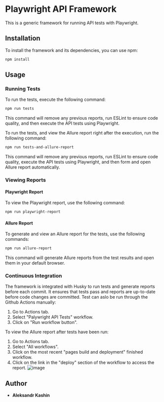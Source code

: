 # Playwright API Framework

This is a generic framework for running API tests with Playwright.

## Installation

To install the framework and its dependencies, you can use npm:

```bash
npm install
```

## Usage

### Running Tests

To run the tests, execute the following command:

```bash
npm run tests
```
This command will remove any previous reports, run ESLint to ensure code quality, and then execute the API tests using Playwright.

To run the tests, and view the Allure report right after the execution, run the following command:

```bash
npm run tests-and-allure-report
```

This command will remove any previous reports, run ESLint to ensure code quality, execute the API tests using Playwright, and then form and open Allure report automatically.

### Viewing Reports

#### Playwright Report

To view the Playwright report, use the following command:

```bash
npm run playwright-report
```

#### Allure Report

To generate and view an Allure report for the tests, use the following commands:

```bash
npm run allure-report
```

This command will generate Allure reports from the test results and open them in your default browser.

### Continuous Integration

The framework is integrated with Husky to run tests and generate reports before each commit. It ensures that tests pass and reports are up-to-date before code changes are committed.
Test can aslo be run through the Github Actions manually:
1. Go to Actions tab.
2. Select "Palywright API Tests" workflow.
3. Click on "Run workflow button".
   
To view the Allure report after tests have been run:
1. Go to Actions tab.
2. Select "All workflows".
3. Click on the most recent "pages build and deployment" finished workflow.
4. Click on the link in the "deploy" section of the workflow to access the report.
![image](https://github.com/alexkashin90/playwright-api-framework/assets/72413770/37945bc1-8852-4451-a2c9-22e881db395d)


## Author

- **Aleksandr Kashin**
